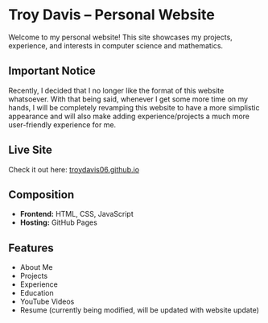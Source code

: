 # Troy Davis – Personal Website  

Welcome to my personal website! This site showcases my projects, experience, and interests in computer science and mathematics.  

## Important Notice
Recently, I decided that I no longer like the format of this website whatsoever. With that being said, whenever I get some more time on my hands, I will be completely revamping this website to have a more simplistic appearance and will also make adding experience/projects a much more user-friendly experience for me.

## Live Site  
Check it out here: [troydavis06.github.io](troydavis06.github.io)  

## Composition
- **Frontend:** HTML, CSS, JavaScript
- **Hosting:** GitHub Pages

## Features  
-  About Me
-  Projects
-  Experience
-  Education
-  YouTube Videos
-  Resume (currently being modified, will be updated with website update)
